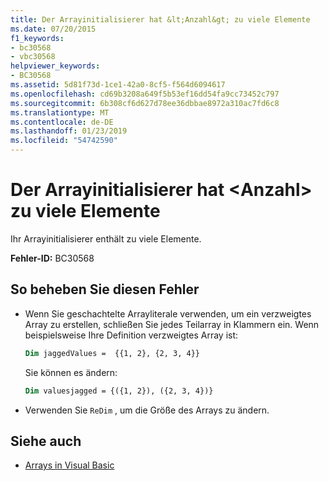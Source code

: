 ```yaml
---
title: Der Arrayinitialisierer hat &lt;Anzahl&gt; zu viele Elemente
ms.date: 07/20/2015
f1_keywords:
- bc30568
- vbc30568
helpviewer_keywords:
- BC30568
ms.assetid: 5d81f73d-1ce1-42a0-8cf5-f564d6094617
ms.openlocfilehash: cd69b3208a649f5b53ef16dd54fa9cc73452c797
ms.sourcegitcommit: 6b308cf6d627d78ee36dbbae8972a310ac7fd6c8
ms.translationtype: MT
ms.contentlocale: de-DE
ms.lasthandoff: 01/23/2019
ms.locfileid: "54742590"
---
```

# <a name="array-initializer-has-ltnumbergt-too-many-elements"></a>Der Arrayinitialisierer hat &lt;Anzahl&gt; zu viele Elemente
Ihr Arrayinitialisierer enthält zu viele Elemente.  
  
 **Fehler-ID:** BC30568  
  
## <a name="to-correct-this-error"></a>So beheben Sie diesen Fehler  
  
- Wenn Sie geschachtelte Arrayliterale verwenden, um ein verzweigtes Array zu erstellen, schließen Sie jedes Teilarray in Klammern ein. Wenn beispielsweise Ihre Definition verzweigtes Array ist:
 
  ```vb
  Dim jaggedValues =  {{1, 2}, {2, 3, 4}}
  ```
  Sie können es ändern:

  ```vb
  Dim valuesjagged = {({1, 2}), ({2, 3, 4})}
  ```    

-   Verwenden Sie `ReDim` , um die Größe des Arrays zu ändern.  

## <a name="see-also"></a>Siehe auch
- [Arrays in Visual Basic](~/docs/visual-basic/programming-guide/language-features/arrays/index.md)
